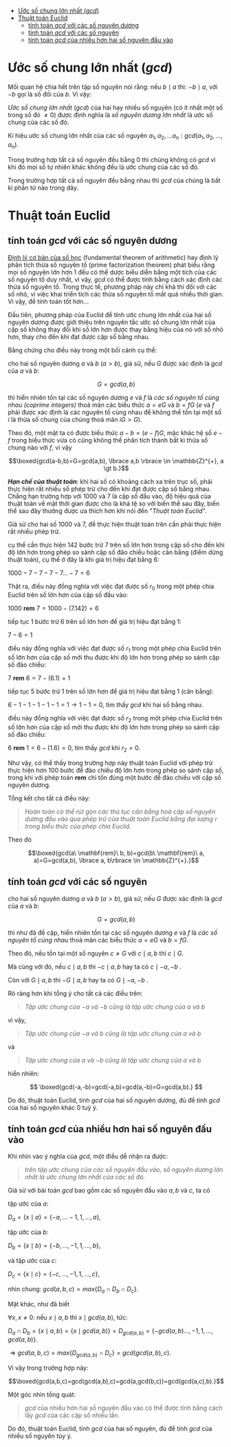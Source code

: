 - [Ước số chung lớn nhất (*gcd*)](#ước-số-chung-lớn-nhất-gcd)
- [Thuật toán Euclid](#thuật-toán-euclid)
  - [tính toán *gcd* với các số nguyên dương](#tính-toán-gcd-với-các-số-nguyên-dương)
  - [tính toán *gcd* với các số nguyên](#tính-toán-gcd-với-các-số-nguyên)
  - [tính toán *gcd* của nhiều hơn hai số nguyên đầu vào](#tính-toán-gcd-của-nhiều-hơn-hai-số-nguyên-đầu-vào)

# Ước số chung lớn nhất (*gcd*)

Mối quan hệ chia hết trên tập số nguyên nói rằng: nếu $b \mid a$ thì: $-b \mid a$, với $-b$ gọi là số đối của $b.$ Vì vậy:

*Ước số chung lớn nhất* ($gcd$) của hai hay nhiều số nguyên (có ít nhất một số trong số đó $\ne 0$) được định nghĩa là *số nguyên dương lớn nhất* là ước số chung của các số đó.

Kí hiệu ước số chung lớn nhất của các số nguyên $a_1, a_2, ... a_n: gcd(a_1,a_2,...,a_n).$

Trong trường hợp tất cả số nguyên đều bằng $0$ thì chúng không có $gcd$ vì khi đó mọi số tự nhiên khác không đều là ước chung của các số đó.

Trong trường hợp tất cả số nguyên đều bằng nhau thì $gcd$ của chúng là bất kì phần tử nào trong dãy.

# Thuật toán Euclid

## tính toán *gcd* với các số nguyên dương

[Định lý cơ bản của số học](https://w.wiki/8iXJ) (fundamental theorem of arithmetic) hay định lý phân tích thừa số nguyên tố (prime factorization theorem) phát biểu rằng mọi số nguyên lớn hơn 1 đều có thể dược biểu diễn bằng một tích của các số nguyên tố duy nhất, vì vậy, $gcd$ có thể được tính bằng cách xác định các thừa số nguyên tố. Trong thực tế, phương pháp này chỉ khả thi đối với các số nhỏ, vì việc khai triển tích các thừa số nguyên tố mất quá nhiều thời gian. Vì vậy, để tính toán tốt hơn...

Đầu tiên, phương pháp của Euclid để tính ước chung lớn nhất của hai số nguyên dương được giới thiệu trên nguyên tắc ước số chung lớn nhất của cặp số không thay đổi khi số lớn hơn được thay bằng hiệu của nó với số nhỏ hơn, thay cho đến khi đạt được cặp số bằng nhau.

Bằng chứng cho điều này trong một bối cảnh cụ thể:

cho hai số nguyên dương $a$ và $b$ $(a \gt b)$, giả sử,  nếu $G$ được xác định là $gcd$ của $a$ và $b$:

$$G=gcd(a,b)$$

thì hiển nhiên tồn tại các số nguyên dương $e$ và $f$ là *các số nguyên tố cùng nhau (coprime integers)* thoả mãn các biểu thức $a=eG$ và $b=fG$ ($e$ và $f$ phải được xác định là các nguyên tố cùng nhau để không thể tồn tại một số $i$  là thừa số chung của chúng thoả mãn $iG \gt G$).

Theo đó, một mặt ta có được biểu thức $a-b=(e-f)G$, mặc khác hệ số $e-f$ trong biểu thức vừa có cũng không thể phân tích thành bất kì thừa số chung nào với $f$, vì vậy

$$\boxed{gcd(a-b,b)=G=gcd(a,b), \lbrace a,b \rbrace \in \mathbb{Z}^{+}, a \gt b.}$$

***Hạn chế của thuật toán***: khi hai số có khoảng cách xa trên trục số, phải thực hiện rất nhiều số phép trừ cho đến khi đạt được cặp số bằng nhau. Chẳng hạn trường hợp với $1000$ và $7$ là cặp số đầu vào, độ hiệu quả của thuật toán về mặt thời gian được cho là khá tệ so với biến thể sau đây, biến thể sau đây thường được ưa thích hơn khi nói đến "*Thuật toán Euclid*".

Giả sử cho hai số $1000$ và $7$, để thực hiện thuật toán trên cần phải thực hiện rất nhiều phép trừ.

cụ thể cần thực hiện 142 bước trừ $7$ trên số lớn hơn trong cặp số cho đến khi độ lớn hơn trong phép so sánh cặp số đảo chiều hoặc cân bằng (điểm dừng thuật toán), cụ thể ở đây là khi giá trị hiệu đạt bằng $6$:

$1000-7-7-7-7...-7 = 6$

Thật ra, điều này đồng nghĩa với việc đạt được số $r_0$ trong một phép chia Euclid trên số lớn hơn của cặp số đầu vào:

$1000\ \mathbf{rem}\ 7=1000-(7.142) = 6$

tiếp tục 1 bước trừ $6$ trên số lớn hơn để giá trị hiệu đạt bằng $1$:

$7-6 = 1$

điều này đồng nghĩa với việc đạt được số $r_1$ trong một phép chia Euclid trên số lớn hơn của cặp số mới thu được khi độ lớn hơn trong phép so sánh cặp số đảo chiều:

$7\ \mathbf{rem}\ 6=7-(6.1) = 1$

tiếp tục 5 bước trừ $1$ trên số lớn hơn để giá trị hiệu đạt bằng $1$ (cân bằng):

$6-1-1-1-1-1=1 \rightarrow 1-1=0$, tìm thấy $gcd$ khi hai số bằng nhau.

điều này đồng nghĩa với việc đạt được số $r_2$ trong một phép chia Euclid trên số lớn hơn của cặp số mới thu được khi độ lớn hơn trong phép so sánh cặp số đảo chiều:

$6\ \mathbf{rem}\ 1=6-(1.6)=0$, tìm thấy $gcd$ khi $r_2=0.$

Như vậy, có thể thấy trong trường hợp này thuật toán Euclid với phép trừ thực hiện hơn 100 bước để đảo chiều độ lớn hơn trong phép so sánh cặp số, trong khi với phép toán $\mathbf{rem}$ chỉ tốn đúng một bước để đảo chiều với cặp số nguyên dương.

Tổng kết cho tất cả điều này:

> *Hoàn toàn có thể rút gọn các thủ tục cân bằng hoá cặp số nguyên dương đầu vào qua phép trừ của thuật toán Euclid bằng đại lượng* $r$ *trong biểu thức của phép chia Euclid.*

Theo đó

$$\boxed{gcd(a\ \mathbf{rem}\ b, b)=gcd(b\ \mathbf{rem}\ a, a)=G=gcd(a,b), \lbrace a, b\rbrace \in \mathbb{Z}^{+}.}$$

## tính toán *gcd* với các số nguyên

cho hai số nguyên dương $a$ và $b$ $(a \gt b)$, giả sử,  nếu $G$ được xác định là $gcd$ của $a$ và $b$:

$$G=gcd(a,b)$$

thì như đã đề cập, hiển nhiên tồn tại các số nguyên dương $e$ và $f$ là *các số nguyên tố cùng nhau* thoả mãn các biểu thức $a=eG$ và $b=fG$. 

Theo đó, nếu tồn tại một số nguyên $c \neq G$ với $c \mid a,b$ thì $c \mid G$.

Mà cùng với đó, nếu $c \mid a,b$ thì $-c \mid a,b$ hay ta có $c \mid -a,-b$ .

Còn với $G \mid a,b$ thì $-G \mid a,b$ hay ta có $G \mid -a,-b$ .

Rõ ràng hơn khi tổng ý cho tất cả các điều trên:

>*Tập ước chung của* $-a$ *và* $-b$ *cũng là tập ước chung của* $a$ *và* $b$

vì vậy,

>*Tập ước chung của* $-a$ *và* $b$ *cũng là tập ước chung của* $a$ *và* $b$

và

>*Tập ước chung của* $a$ *và* $-b$ *cũng là tập ước chung của* $a$ *và* $b$

hiển nhiên:

$$ \boxed{gcd(-a,-b)=gcd(-a,b)=gcd(a,-b)=G=gcd(a,b).} $$

Do đó, thuật toán Euclid, tính $gcd$ của hai số nguyên dương, đủ để tính $gcd$ của hai số nguyên khác 0 tuỳ ý.

## tính toán *gcd* của nhiều hơn hai số nguyên đầu vào

Khi nhìn vào ý nghĩa của $gcd$, một điều dễ nhận ra được:

> *trên tập ước chung của các số nguyên đầu vào, số nguyên dương lớn nhất là ước chung lớn nhất của các số đó.*

Giả sử với bài toán $gcd$ bao gồm các số nguyên đầu vào $a,b$ và $c$, ta có

tập ước của $a$: 

$D_a= \lbrace x \mid a\rbrace=\lbrace-a,...-1,1,...,a\rbrace$,

tập ước của $b$:

$D_b=\lbrace x \mid b\rbrace=\lbrace -b,...,-1,1,...,b \rbrace$,

và tập ước của $c$:

$D_c=\lbrace x \mid c\rbrace=\lbrace -c,...,-1,1,...,c \rbrace$,

nhìn chung: $gcd(a,b,c)=max\lbrace D_a\cap D_b \cap D_c\rbrace.$

Mặt khác, như đã biết

$\forall x, x \neq 0:$ nếu $x \mid a,b$ thì $x \mid gcd(a,b),$ tức:

$D_a \cap D_b=\lbrace x \mid a,b\rbrace=\lbrace x \mid gcd(a,b)\rbrace=D_{gcd(a,b)}=\lbrace -gcd(a,b)...,-1,1,...,gcd(a,b)\rbrace.$

$\Rightarrow gcd(a,b,c)=max\lbrace D_{gcd(a,b)} \cap D_c \rbrace=gcd(gcd(a,b),c).$

Vì vậy trong trường hợp này:

$$\boxed{gcd(a,b,c)=gcd(gcd(a,b),c)=gcd(a,gcd(b,c))=gcd(gcd(a,c),b).}$$

Một góc nhìn tổng quát:

>$gcd$ của nhiều hơn hai số nguyên đầu vào có thể được tính bằng cách lấy $gcd$ của các cặp số nhiều lần.

Do đó, thuật toán Euclid, tính $gcd$ của hai số nguyên, đủ để tính $gcd$ của nhiều số nguyên tùy ý.
